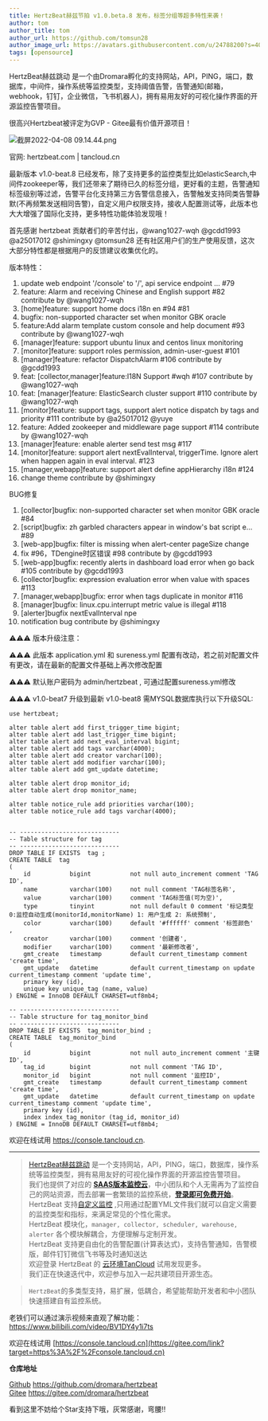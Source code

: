 ```yaml
---
title: HertzBeat赫兹节拍 v1.0.beta.8 发布，标签分组等超多特性来袭！   
author: tom  
author_title: tom   
author_url: https://github.com/tomsun28  
author_image_url: https://avatars.githubusercontent.com/u/24788200?s=400&v=4  
tags: [opensource]  
---
```



HertzBeat赫兹跳动 是一个由Dromara孵化的支持网站，API，PING，端口，数据库，中间件，操作系统等监控类型，支持阈值告警，告警通知(邮箱，webhook，钉钉，企业微信，飞书机器人)，拥有易用友好的可视化操作界面的开源监控告警项目。

很高兴Hertzbeat被评定为GVP - Gitee最有价值开源项目！

![截屏2022-04-08 09.14.44.png](https://p3-juejin.byteimg.com/tos-cn-i-k3u1fbpfcp/8899bc4e836943dba2ec9efeec4ff629~tplv-k3u1fbpfcp-watermark.image?)

官网: hertzbeat.com | tancloud.cn

最新版本 v1.0-beat.8 已经发布，除了支持更多的监控类型比如elasticSearch,中间件zookeeper等，我们还带来了期待已久的标签分组，更好看的主题，告警通知标签级别等过滤，告警平台化支持第三方告警信息接入，告警触发支持同类告警静默(不再频繁发送相同告警)，自定义用户权限支持，接收人配置测试等，此版本也大大增强了国际化支持，更多特性功能体验发现哦！

首先感谢 hertzbeat 贡献者们的辛苦付出，@wang1027-wqh @gcdd1993 @a25017012  @shimingxy @tomsun28
还有社区用户们的生产使用反馈，这次大部分特性都是根据用户的反馈建议收集优化的。

版本特性：

1. update web endpoint '/console' to '/', api service endpoint … #79 
2. feature: Alarm and receiving Chinese and English support #82 contribute by @wang1027-wqh
3. [home]feature: support home docs i18n en #94 #81
4. bugfix: non-supported character set when monitor GBK oracle
5. feature:Add alarm template custom console and help document #93 contribute by @wang1027-wqh
6. [manager]feature: support ubuntu linux and centos linux monitoring
7. [monitor]feature: support roles permission, admin-user-guest #101
8. [manager]feature: refactor DispatchAlarm #106 contribute by @gcdd1993  
9. feat: [collector,manager]feature:I18N Support #wqh #107 contribute by @wang1027-wqh
10. feat: [manager]feature: ElasticSearch cluster support #110 contribute by @wang1027-wqh
11. [monitor]feature: support tags, support alert notice dispatch by tags and priority #111 contribute by @a25017012 @yuye
12. feature: Added zookeeper and middleware page support #114 contribute by @wang1027-wqh
13. [manager]feature: enable alerter send test msg #117
14. [monitor]feature: support alert nextEvalInterval, triggerTime. Ignore alert when happen again in eval interval. #123
15. [manager,webapp]feature: support alert define appHierarchy i18n #124
16. change theme contribute by @shimingxy

BUG修复
1. [collector]bugfix: non-supported character set when monitor GBK oracle #84
2. [script]bugfix: zh garbled characters appear in window's bat script e… #89
3. [web-app]bugfix: filter is missing when alert-center pageSize change
4. fix #96，TDengine时区错误 #98 contribute by @gcdd1993 
5. [web-app]bugfix: recently alerts in dashboard load error when go back #105 contribute by @gcdd1993
6. [collector]bugfix: expression evaluation error when value with spaces #113
7. [manager,webapp]bugfix: error when tags duplicate in monitor #116
8. [manager]bugfix: linux.cpu.interrupt metric value is illegal #118
9. [alerter]bugfix nextEvalInterval npe
10. notification bug contribute by @shimingxy

⚠️⚠️⚠️ 版本升级注意： 

⚠️⚠️⚠️  此版本 application.yml 和 sureness.yml 配置有改动，若之前对配置文件有更改，请在最新的配置文件基础上再次修改配置   

⚠️⚠️⚠️ 默认账户密码为 admin/hertzbeat , 可通过配置sureness.yml修改   

⚠️⚠️⚠️ v1.0-beat7 升级到最新 v1.0-beat8 需MYSQL数据库执行以下升级SQL:  

```
use hertzbeat;

alter table alert add first_trigger_time bigint;
alter table alert add last_trigger_time bigint;
alter table alert add next_eval_interval bigint;
alter table alert add tags varchar(4000);
alter table alert add creator varchar(100);
alter table alert add modifier varchar(100);
alter table alert add gmt_update datetime;

alter table alert drop monitor_id;
alter table alert drop monitor_name;

alter table notice_rule add priorities varchar(100);
alter table notice_rule add tags varchar(4000);


-- ----------------------------
-- Table structure for tag
-- ----------------------------
DROP TABLE IF EXISTS  tag ;
CREATE TABLE  tag
(
    id           bigint           not null auto_increment comment 'TAG ID',
    name         varchar(100)     not null comment 'TAG标签名称',
    value        varchar(100)     comment 'TAG标签值(可为空)',
    type         tinyint          not null default 0 comment '标记类型 0:监控自动生成(monitorId,monitorName) 1: 用户生成 2: 系统预制',
    color        varchar(100)     default '#ffffff' comment '标签颜色' ,
    creator      varchar(100)     comment '创建者',
    modifier     varchar(100)     comment '最新修改者',
    gmt_create   timestamp        default current_timestamp comment 'create time',
    gmt_update   datetime         default current_timestamp on update current_timestamp comment 'update time',
    primary key (id),
    unique key unique_tag (name, value)
) ENGINE = InnoDB DEFAULT CHARSET=utf8mb4;

-- ----------------------------
-- Table structure for tag_monitor_bind
-- ----------------------------
DROP TABLE IF EXISTS  tag_monitor_bind ;
CREATE TABLE  tag_monitor_bind
(
    id           bigint           not null auto_increment comment '主键ID',
    tag_id       bigint           not null comment 'TAG ID',
    monitor_id   bigint           not null comment '监控ID',
    gmt_create   timestamp        default current_timestamp comment 'create time',
    gmt_update   datetime         default current_timestamp on update current_timestamp comment 'update time',
    primary key (id),
    index index_tag_monitor (tag_id, monitor_id)
) ENGINE = InnoDB DEFAULT CHARSET=utf8mb4;

```

欢迎在线试用 https://console.tancloud.cn.

-----------------------

> [HertzBeat赫兹跳动](https://github.com/dromara/hertzbeat) 是一个支持网站，API，PING，端口，数据库，操作系统等监控类型，拥有易用友好的可视化操作界面的开源监控告警项目。  
> 我们也提供了对应的 **[SAAS版本监控云](https://console.tancloud.cn)**，中小团队和个人无需再为了监控自己的网站资源，而去部署一套繁琐的监控系统，**[登录即可免费开始](https://console.tancloud.cn)**。     
> HertzBeat 支持[自定义监控](https://hertzbeat.com/docs/advanced/extend-point) ,只用通过配置YML文件我们就可以自定义需要的监控类型和指标，来满足常见的个性化需求。   
> HertzBeat 模块化，`manager, collector, scheduler, warehouse, alerter` 各个模块解耦合，方便理解与定制开发。       
> HertzBeat 支持更自由化的告警配置(计算表达式)，支持告警通知，告警模版，邮件钉钉微信飞书等及时通知送达          
> 欢迎登录 HertzBeat 的 [云环境TanCloud](https://console.tancloud.cn) 试用发现更多。          
> 我们正在快速迭代中，欢迎参与加入一起共建项目开源生态。

> `HertzBeat`的多类型支持，易扩展，低耦合，希望能帮助开发者和中小团队快速搭建自有监控系统。

老铁们可以通过演示视频来直观了解功能： https://www.bilibili.com/video/BV1DY4y1i7ts

欢迎在线试用 [https://console.tancloud.cn](https://gitee.com/link?target=https%3A%2F%2Fconsole.tancloud.cn)

**仓库地址**

[Github](https://github.com/dromara/hertzbeat) https://github.com/dromara/hertzbeat      
[Gitee](https://gitee.com/dromara/hertzbeat) https://gitee.com/dromara/hertzbeat

看到这里不妨给个Star支持下哦，灰常感谢，弯腰!!
